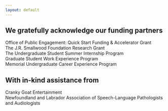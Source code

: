 ```yaml
---
layout: default
---
```

<h2>We gratefully acknowledge our funding partners</h2>
Office of Public Engagement: Quick Start Funding & Accelerator Grant<br>
The J.R. Smallwood Foundation Research Grant<br>
The Undergraduate Student Summer Internship Program<br>
Graduate Student Work Experience Program<br>
Memorial Undergraduate Career Experience Program<br>

<h2>With in-kind assistance from</h2>
Cranky Goat Entertainment<br>
Newfoundland and Labrador Association of Speech-Language Pathologists and Audiologists<br>
